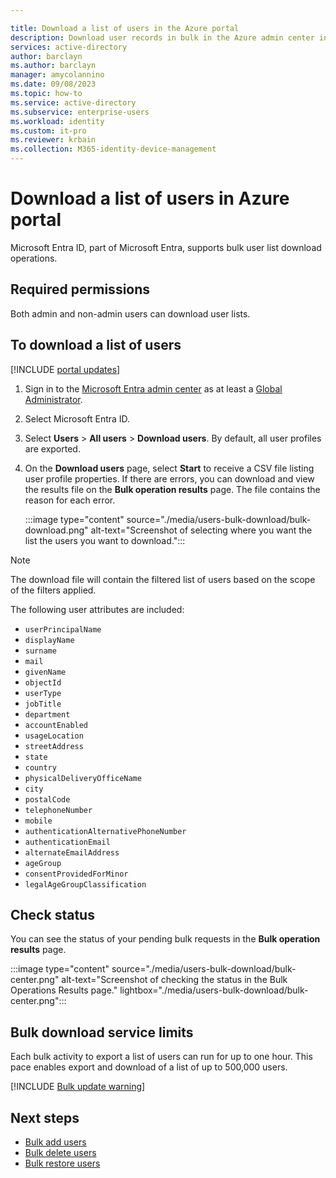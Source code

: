 ```yaml
---

title: Download a list of users in the Azure portal
description: Download user records in bulk in the Azure admin center in Microsoft Entra ID. 
services: active-directory 
author: barclayn
ms.author: barclayn
manager: amycolannino
ms.date: 09/08/2023
ms.topic: how-to
ms.service: active-directory
ms.subservice: enterprise-users
ms.workload: identity
ms.custom: it-pro
ms.reviewer: krbain
ms.collection: M365-identity-device-management
---
```


# Download a list of users in Azure portal

Microsoft Entra ID, part of Microsoft Entra, supports bulk user list download operations.

## Required permissions

Both admin and non-admin users can download user lists.

## To download a list of users

[!INCLUDE [portal updates](~/includes/portal-update.md)]

1. Sign in to the [Microsoft Entra admin center](https://entra.microsoft.com) as at least a [Global Administrator](~/identity/role-based-access-control/permissions-reference.md#global-administrator).
1. Select Microsoft Entra ID.
1. Select **Users** > **All users** > **Download users**. By default, all user profiles are exported.
1. On the **Download users** page, select **Start** to receive a CSV file listing user profile properties. If there are errors, you can download and view the results file on the **Bulk operation results** page. The file contains the reason for each error.

   :::image type="content" source="./media/users-bulk-download/bulk-download.png" alt-text="Screenshot of selecting where you want the list the users you want to download.":::

> [!NOTE]
> The download file will contain the filtered list of users based on the scope of the filters applied.

The following user attributes are included:

- `userPrincipalName`
- `displayName`
- `surname`
- `mail`
- `givenName`
- `objectId`
- `userType`
- `jobTitle`
- `department`
- `accountEnabled`
- `usageLocation`
- `streetAddress`
- `state`
- `country`
- `physicalDeliveryOfficeName`
- `city`
- `postalCode`
- `telephoneNumber`
- `mobile`
- `authenticationAlternativePhoneNumber`
- `authenticationEmail`
- `alternateEmailAddress`
- `ageGroup`
- `consentProvidedForMinor`
- `legalAgeGroupClassification`

## Check status

You can see the status of your pending bulk requests in the **Bulk operation results** page.

:::image type="content" source="./media/users-bulk-download/bulk-center.png" alt-text="Screenshot of checking the status in the Bulk Operations Results page." lightbox="./media/users-bulk-download/bulk-center.png":::

## Bulk download service limits

Each bulk activity to export a list of users can run for up to one hour. This pace enables export and download of a list of up to 500,000 users.

[!INCLUDE [Bulk update warning](~/includes/bulk-export.md)]

## Next steps

- [Bulk add users](users-bulk-add.md)
- [Bulk delete users](users-bulk-delete.md)
- [Bulk restore users](users-bulk-restore.md)

